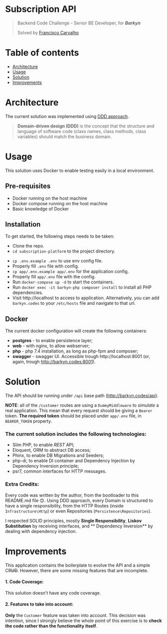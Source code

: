 # Subscription API

> Backend Code Challenge - Senior BE Developer, for **_Barkyn_**
>
> Solved by [Francisco Carvalho](http://francisco-carvalho.eu)

Table of contents
=================

<!--ts-->

* [Architecture](#architecture)
* [Usage](#usage)
* [Solution](#solution)
* [Improvements](#improvements)

<!--te-->

Architecture
============
The current solution was implemented using [DDD approach](https://martinfowler.com/bliki/DomainDrivenDesign.html).
> **Domain-driven design (DDD)** is the concept that the structure and language of software code (class names, class methods, class variables) should match the business domain.

Usage
=====
This solution uses Docker to enable testing easily in a local environment.

## Pre-requisites

* Docker running on the host machine
* Docker compose running on the host machine
* Basic knowledge of Docker

## Installation

To get started, the following steps needs to be taken:

* Clone the repo.
* `cd subscription-platform` to the project directory.

+ `cp .env.example .env` to use env config file.
+ Properly fill `.env` file with config.
+ `cp app/.env.example app/.env` for the application config.
+ Properly fill `app/.env` file with the config.
+ Run `docker-compose up -d` to start the containers.
+ Run `docker exec -it barkyn-php composer install` to install all PHP dependencies.
+ Visit http://localhost to access to application. Alternatively, you can add `barkyn.codes` to your `/etc/hosts` file
  and navigate to that url.

## Docker

The current docker configuration will create the following containers:

- **postgres** - to enable persistence layer;
- **web** - with nginx, to allow webserver;
- **php** - php 7.4 installation, as long as php-fpm and composer;
- **swagger** - swagger UI. Accessible trough http://localhost:8001 (or, again, trough http://barkyn.codes:8001).

Solution
========
The API should be running under `/api` base path (http://barkyn.codes/api).

**NOTE**: all of the `/customer` routes are using a `DummyMiddleware` to _simulate_ a real application. This mean that
every request should be giving a `Bearer` token. **The required token** should be placed under `app/.env` file,
in `BEARER_TOKEN` property.

### The current solution includes the following technologies:

- Slim PHP, to enable _REST_ API;
- Eloquent, ORM to abstract DB access;
- Phinx, to enable DB Migrations and Seeders;
- php-di, to enable DI container and Dependency Injection by Dependency Inversion principle;
- psr7, common interfaces for HTTP messages.

### Extra Credits:

Every code was written by the author, from the bootloader to this README.md file 😊. Using DDD approach, every Domain is
structured to have a single responsibility, from the HTTP Routes (inside `Infrastructure\Http`) or even
Repositories (`Persistence\Repositories`).

I respected SOLID principles, mostly **Single Responsibility**, **Liskov Substitution** by receiving interfaces, and **
Dependency Inversion** by dealing with dependency injection.



Improvements
============
This application contains the boilerplate to evolve the API and a simple CR~~UD~~. However, there are some missing
features that are incomplete.

#### 1. Code Coverage:

This solution doesn't have any code coverage.

#### 2. Features to take into account:

**Only** the `Customer` feature was taken into account. This decision was intention, since I strongly believe the whole
point of this exercise is to **check the code rather than the functionality itself**.
